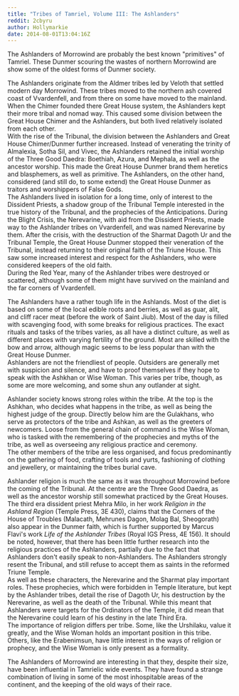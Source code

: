 ```yaml
---
title: "Tribes of Tamriel, Volume III: The Ashlanders"
reddit: 2cbyru
author: Hollymarkie
date: 2014-08-01T13:04:16Z
---
```


The Ashlanders of Morrowind are probably the best known "primitives" of Tamriel. These Dunmer scouring the wastes of northern Morrowind are show some of the oldest forms of Dunmer society.

The Ashlanders originate from the Aldmer tribes led by Veloth that settled modern day Morrowind. These tribes moved to the northern ash covered coast of Vvardenfell, and from there on some have moved to the mainland. When the Chimer founded there Great House system, the Ashlanders kept their more tribal and nomad way. This caused some division between the Great House Chimer and the Ashlanders, but both lived relatively isolated from each other.  
With the rise of the Tribunal, the division between the Ashlanders and Great House Chimer/Dunmer further increased. Instead of venerating the trinity of Almalexia, Sotha Sil, and Vivec, the Ashlanders retained the initial worship of the Three Good Daedra: Boethiah, Azura, and Mephala, as well as the ancestor worship. This made the Great House Dunmer brand them heretics and blasphemers, as well as primitive. The Ashlanders, on the other hand, considered (and still do, to some extend) the Great House Dunmer as traitors and worshippers of False Gods.  
The Ashlanders lived in isolation for a long time, only of interest to the Dissident Priests, a shadow group of the Tribunal Temple interested in the true history of the Tribunal, and the prophecies of the Anticipations. During the Blight Crisis, the Nerevarine, with aid from the Dissident Priests, made way to the Ashlander tribes on Vvardenfell, and was named Nerevarine by them. After the crisis, with the destruction of the Sharmat Dagoth Ur and the Tribunal Temple, the Great House Dunmer stopped their veneration of the Tribunal, instead returning to their original faith of the Triune House. This saw some increased interest and respect for the Ashlanders, who were considered keepers of the old faith.  
During the Red Year, many of the Ashlander tribes were destroyed or scattered, although some of them might have survived on the mainland and the far corners of Vvardenfell.

The Ashlanders have a rather tough life in the Ashlands. Most of the diet is based on some of the local edible roots and berries, as well as guar, alit, and cliff racer meat (before the work of Saint Jiub). Most of the day is filled with scavenging food, with some breaks for religious practices. The exact rituals and tasks of the tribes varies, as all have a distinct culture, as well as different places with varying fertility of the ground. Most are skilled with the bow and arrow, although magic seems to be less popular than with the Great House Dunmer.  
Ashlanders are not the friendliest of people. Outsiders are generally met with suspicion and silence, and have to proof themselves if they hope to speak with the Ashkhan or Wise Woman. This varies per tribe, though, as some are more welcoming, and some shun any outlander at sight.

Ashlander society knows strong roles within the tribe. At the top is the Ashkhan, who decides what happens in the tribe, as well as being the highest judge of the group. Directly below him are the Gulakhans, who serve as protectors of the tribe and Ashkan, as well as the greeters of newcomers. Loose from the general chain of command is the Wise Woman, who is tasked with the remembering of the prophecies and myths of the tribe, as well as overseeing any religious practice and ceremony.  
The other members of the tribe are less organised, and focus predominantly on the gathering of food, crafting of tools and yurts, fashioning of clothing and jewellery, or maintaining the tribes burial cave.

Ashlander religion is much the same as it was throughout Morrowind before the coming of the Tribunal. At the centre are the Three Good Daedra, as well as the ancestor worship still somewhat practiced by the Great Houses. The third era dissident priest Mehra Milo, in her work *Religion in the Ashland Region* (Temple Press, 3E 430), claims that the Corners of the House of Troubles (Malacath, Mehrunes Dagon, Molag Bal, Sheogorath) also appear in the Dunmer faith, which is further supported by Marcus Flavi's work *Life of the Ashlander Tribes* (Royal IGS Press, 4E 156). It should be noted, however, that there has been little further research into the religious practices of the Ashlanders, partially due to the fact that Ashlanders don't easily speak to non-Ashlanders. The Ashlanders strongly resent the Tribunal, and still refuse to accept them as saints in the reformed Triune Temple.  
As well as these characters, the Nerevarine and the Sharmat play important roles. These prophecies, which were forbidden in Temple literature, but kept by the Ashlander tribes, detail the rise of Dagoth Ur, his destruction by the Nerevarine, as well as the death of the Tribunal. While this meant that Ashlanders were targets for the Ordinators of the Temple, it did mean that the Nerevarine could learn of his destiny in the late Third Era.  
The importance of religion differs per tribe. Some, like the Urshilaku, value it greatly, and the Wise Woman holds an important position in this tribe. Others, like the Erabenimsun, have little interest in the ways of religion or prophecy, and the Wise Woman is only present as a formality.

The Ashlanders of Morrowind are interesting in that they, despite their size, have been influential in Tamrielic wide events. They have found a strange combination of living in some of the most inhospitable areas of the continent, and the keeping of the old ways of their race.


